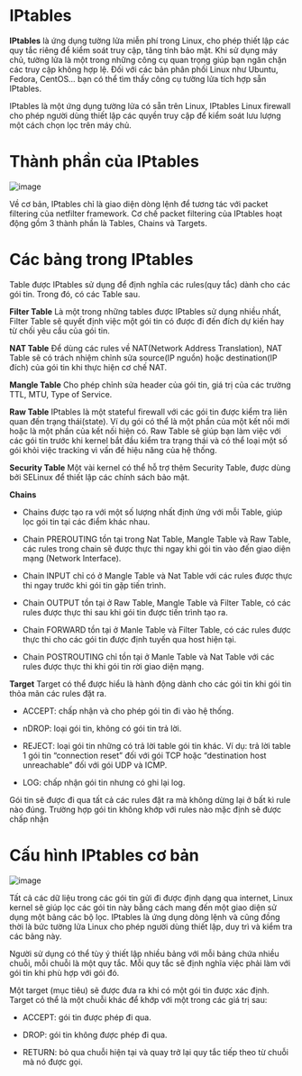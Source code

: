 # IPtables

**IPtables** là ứng dụng tường lửa miễn phí trong Linux, cho phép thiết lập các quy tắc riêng để kiểm soát truy cập, tăng tính bảo mật. Khi sử dụng máy chủ, tường lửa là một trong những công cụ quan trọng giúp bạn ngăn chặn các truy cập không hợp lệ. Đối với các bản phân phối Linux như Ubuntu, Fedora, CentOS… bạn có thể tìm thấy công cụ tường lửa tích hợp sẵn IPtables.

IPtables là một ứng dụng tường lửa có sẵn trên Linux, IPtables Linux firewall cho phép người dùng thiết lập các quyền truy cập để kiểm soát lưu lượng một cách chọn lọc trên máy chủ.

# Thành phần của IPtables 

![image](https://user-images.githubusercontent.com/111721629/194979152-13df6ff9-019a-487e-a693-e8dca4fe2b97.png)

Về cơ bản, IPtables chỉ là giao diện dòng lệnh để tương tác với packet filtering của netfilter framework. Cơ chế packet filtering của IPtables hoạt động gồm 3 thành phần là Tables, Chains và Targets.

# Các bảng trong IPtables 

Table được IPtables sử dụng để định nghĩa các rules(quy tắc) dành cho các gói tin. Trong đó, có các Table sau. 

**Filter Table**
Là một trong những tables được IPtables sử dụng nhiều nhất, Filter Table sẽ quyết định việc một gói tin có được đi đến đích dự kiến hay từ chối yêu cầu của gói tin.

**NAT Table**
Để dùng các rules về NAT(Network Address Translation), NAT Table sẽ có trách nhiệm chỉnh sửa source(IP nguồn) hoặc destination(IP đích) của gói tin khi thực hiện cơ chế NAT.

**Mangle Table**
Cho phép chỉnh sửa header của gói tin, giá trị của các trường TTL, MTU, Type of Service.

**Raw Table**
IPtables là một stateful firewall với các gói tin được kiểm tra liên quan đến trạng thái(state). Ví dụ gói có thể là một phần của một kết nối mới hoặc là một phần của kết nối hiện có. Raw Table sẽ giúp bạn làm việc với các gói tin trước khi kernel bắt đầu kiểm tra trạng thái và có thể loại một số gói khỏi việc tracking vì vấn đề hiệu năng của hệ thống.

**Security Table**
Một vài kernel có thể hỗ trợ thêm Security Table, được dùng bởi SELinux để thiết lập các chính sách bảo mật.

**Chains**
- Chains được tạo ra với một số lượng nhất định ứng với mỗi Table, giúp lọc gói tin tại các điểm khác nhau.

- Chain PREROUTING tồn tại trong Nat Table, Mangle Table và Raw Table, các rules trong chain sẽ được thực thi ngay khi gói tin vào đến giao diện mạng (Network Interface).

- Chain INPUT chỉ có ở Mangle Table và Nat Table với các rules được thực thi ngay trước khi gói tin gặp tiến trình.

- Chain OUTPUT tồn tại ở Raw Table, Mangle Table và Filter Table, có các rules được thực thi sau khi gói tin được tiến trình tạo ra.

- Chain FORWARD tồn tại ở Manle Table và Filter Table, có các rules được thực thi cho các gói tin được định tuyến qua host hiện tại.

- Chain POSTROUTING chỉ tồn tại ở Manle Table và Nat Table với các rules được thực thi khi gói tin rời giao diện mạng.

**Target**
Target có thể được hiểu là hành động dành cho các gói tin khi gói tin thỏa mãn các rules đặt ra.

- ACCEPT: chấp nhận và cho phép gói tin đi vào hệ thống.

- nDROP: loại gói tin, không có gói tin trả lời.

- REJECT: loại gói tin những có trả lời table gói tin khác. Ví dụ: trả lời table 1 gói tin “connection reset” đối với gói TCP hoặc “destination host unreachable” đối với gói UDP và ICMP.

- LOG: chấp nhận gói tin nhưng có ghi lại log.


Gói tin sẽ được đi qua tất cả các rules đặt ra mà không dừng lại ở bất kì rule nào đúng. Trường hợp gói tin không khớp với rules nào mặc định sẽ được chấp nhận

# Cấu hình IPtables cơ bản

![image](https://user-images.githubusercontent.com/111721629/194979463-f905d370-2466-4fe8-a531-2dcfbf7800b8.png)

Tất cả các dữ liệu trong các gói tin gửi đi được định dạng qua internet, Linux kernel sẽ giúp lọc các gói tin này bằng cách mang đến một giao diện sử dụng một bảng các bộ lọc. IPtables là ứng dụng dòng lệnh và cũng đồng thời là bức tường lửa Linux cho phép người dùng thiết lập, duy trì và kiểm tra các bảng này.

Người sử dụng có thể tùy ý thiết lập nhiều bảng với mỗi bảng chứa nhiều chuỗi, mỗi chuỗi là một quy tắc. Mỗi quy tắc sẽ định nghĩa việc phải làm với gói tin khi phù hợp với gói đó.


Một target (mục tiêu) sẽ được đưa ra khi có một gói tin được xác định. Target có thể là một chuỗi khác để khớp với một trong các giá trị sau:

- ACCEPT: gói tin được phép đi qua.

- DROP: gói tin không được phép đi qua.

- RETURN: bỏ qua chuỗi hiện tại và quay trở lại quy tắc tiếp theo từ chuỗi mà nó được gọi.
